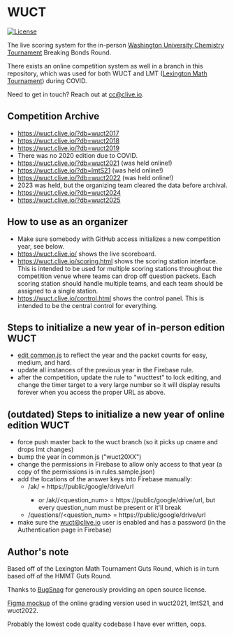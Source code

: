 WUCT
====

[![License](https://img.shields.io/github/license/cchan/WUCT.svg)](https://github.com/cchan/WUCT/blob/master/LICENSE)

The live scoring system for the in-person [Washington University Chemistry Tournament](https://wuct.wustl.edu/) Breaking Bonds Round.

There exists an online competition system as well in a branch in this repository, which was used for both WUCT and LMT ([Lexington Math Tournament](https://www.lhsmath.org/LMT/Home)) during COVID.

Need to get in touch? Reach out at cc@clive.io.

## Competition Archive

- https://wuct.clive.io/?db=wuct2017
- https://wuct.clive.io/?db=wuct2018
- https://wuct.clive.io/?db=wuct2019
- There was no 2020 edition due to COVID.
- https://wuct.clive.io/?db=wuct2021 (was held online!)
- https://wuct.clive.io/?db=lmtS21 (was held online!)
- https://wuct.clive.io/?db=wuct2022 (was held online!)
- 2023 was held, but the organizing team cleared the data before archival.
- https://wuct.clive.io/?db=wuct2024
- https://wuct.clive.io/?db=wuct2025

## How to use as an organizer
- Make sure somebody with GitHub access initializes a new competition year, see below.
- https://wuct.clive.io/ shows the live scoreboard.
- https://wuct.clive.io/scoring.html shows the scoring station interface. This is intended to be used for multiple scoring stations throughout the competition venue where teams can drop off question packets. Each scoring station should handle multiple teams, and each team should be assigned to a single station.
- https://wuct.clive.io/control.html shows the control panel. This is intended to be the central control for everything.

## Steps to initialize a new year of in-person edition WUCT
- [edit common.js](https://github.com/cchan/WUCT/edit/master/app/scripts/common.js) to reflect the year and the packet counts for easy, medium, and hard.
- update all instances of the previous year in the Firebase rule.
- after the competition, update the rule to "wucttest" to lock editing, and change the timer target to a very large number so it will display results forever when you access the proper URL as above.

## (outdated) Steps to initialize a new year of online edition WUCT
- force push master back to the wuct branch (so it picks up cname and drops lmt changes)
- bump the year in common.js ("wuct20XX")
- change the permissions in Firebase to allow only access to that year (a copy of the permissions is in rules.sample.json)
- add the locations of the answer keys into Firebase manually:
    - <year>/ak/<difficulty> = https://public/google/drive/url
        - or <year>/ak/<difficulty>/<question_num> = https://public/google/drive/url, but every question_num must be present or it'll break
    - <year>/questions/<difficulty>/<question_num> = https://public/google/drive/url
- make sure the wuct@clive.io user is enabled and has a password (in the Authentication page in Firebase)

## Author's note

Based off of the Lexington Math Tournament Guts Round, which is in turn based off of the HMMT Guts Round.

Thanks to [BugSnag](https://www.bugsnag.com) for generously providing an open source license.

[Figma mockup](https://www.figma.com/file/wq4gmjooSrRJBbULKhIoa3/wuct) of the online grading version used in wuct2021, lmtS21, and wuct2022.

Probably the lowest code quality codebase I have ever written, oops.
